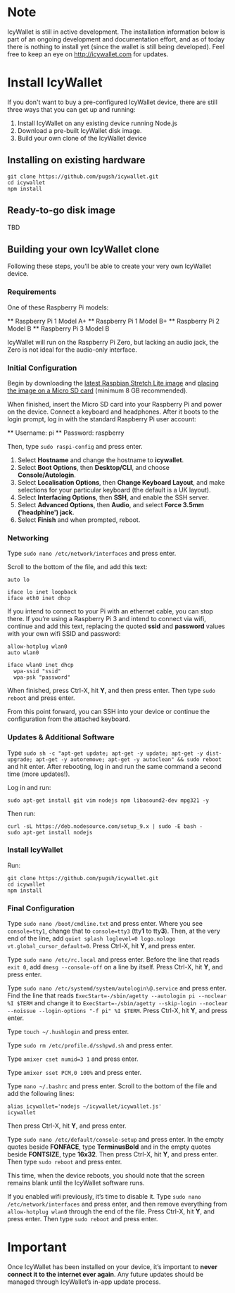 # Note

IcyWallet is still in active development. The installation information below is part of an ongoing development and documentation effort, and as of today there is nothing to install yet (since the wallet is still being developed). Feel free to keep an eye on http://icywallet.com for updates.

# Install IcyWallet

If you don't want to buy a pre-configured IcyWallet device, there are still three ways that you can get up and running:

1. Install IcyWallet on any existing device running Node.js
2. Download a pre-built IcyWallet disk image.
3. Build your own clone of the IcyWallet device

## Installing on existing hardware

```
git clone https://github.com/pugsh/icywallet.git
cd icywallet
npm install
```

## Ready-to-go disk image

TBD

## Building your own IcyWallet clone

Following these steps, you’ll be able to create your very own IcyWallet device.

### Requirements

One of these Raspberry Pi models:

** Raspberry Pi 1 Model A+
** Raspberry Pi 1 Model B+
** Raspberry Pi 2 Model B
** Raspberry Pi 3 Model B

IcyWallet will run on the Raspberry Pi Zero, but lacking an audio jack, the Zero is not ideal for the audio-only interface.

### Initial Configuration

Begin by downloading the [latest Raspbian Stretch Lite image](https://downloads.raspberrypi.org/raspbian_lite_latest) and [placing the image on a Micro SD card](https://www.raspberrypi.org/documentation/installation/installing-images/README.md) (minimum 8 GB recommended).

When finished, insert the Micro SD card into your Raspberry Pi and power on the device. Connect a keyboard and headphones. After it boots to the login prompt, log in with the standard Raspberry Pi user account:

** Username: pi
** Password: raspberry

Then, type `sudo raspi-config` and press enter.

1. Select **Hostname** and change the hostname to **icywallet**.
2. Select **Boot Options**, then **Desktop/CLI**, and choose **Console/Autologin**.
3. Select **Localisation Options**, then **Change Keyboard Layout**, and make selections for your particular keyboard (the default is a UK layout).
4. Select **Interfacing Options**, then **SSH**, and enable the SSH server.
5. Select **Advanced Options**, then **Audio**, and select **Force 3.5mm ('headphine') jack**.
6. Select **Finish** and when prompted, reboot.

### Networking

Type `sudo nano /etc/network/interfaces` and press enter.

Scroll to the bottom of the file, and add this text:

```
auto lo

iface lo inet loopback
iface eth0 inet dhcp
```

If you intend to connect to your Pi with an ethernet cable, you can stop there. If you’re using a Raspberry Pi 3 and intend to connect via wifi, continue and add this text, replacing the quoted **ssid** and **password** values with your own wifi SSID and password:

```
allow-hotplug wlan0
auto wlan0

iface wlan0 inet dhcp
  wpa-ssid "ssid"
  wpa-psk "password"
```

When finished, press Ctrl-X, hit **Y**, and then press enter. Then type `sudo reboot` and press enter.

From this point forward, you can SSH into your device or continue the configuration from the attached keyboard.

### Updates & Additional Software

Type `sudo sh -c "apt-get update; apt-get -y update; apt-get -y dist-upgrade; apt-get -y autoremove; apt-get -y autoclean" && sudo reboot` and hit enter. After rebooting, log in and run the same command a second time (more updates!).

Log in and run:

`sudo apt-get install git vim nodejs npm libasound2-dev mpg321 -y`

Then run:

```
curl -sL https://deb.nodesource.com/setup_9.x | sudo -E bash -
sudo apt-get install nodejs
```

### Install IcyWallet

Run:

```
git clone https://github.com/pugsh/icywallet.git
cd icywallet
npm install
```

### Final Configuration

Type `sudo nano /boot/cmdline.txt` and press enter. Where you see `console=tty1`, change that to `console=tty3` (tty**1** to tty**3**). Then, at the very end of the line, add `quiet splash loglevel=0 logo.nologo vt.global_cursor_default=0`. Press Ctrl-X, hit **Y**, and press enter.

Type `sudo nano /etc/rc.local` and press enter. Before the line that reads `exit 0`, add `dmesg --console-off` on a line by itself. Press Ctrl-X, hit **Y**, and press enter.

Type `sudo nano /etc/systemd/system/autologin\@.service` and press enter. Find the line that reads `ExecStart=-/sbin/agetty --autologin pi --noclear %I $TERM` and change it to `ExecStart=-/sbin/agetty --skip-login --noclear --noissue --login-options "-f pi" %I $TERM`. Press Ctrl-X, hit **Y**, and press enter.

Type `touch ~/.hushlogin` and press enter.

Type `sudo rm /etc/profile.d/sshpwd.sh` and press enter.

Type `amixer cset numid=3 1` and press enter.

Type `amixer sset PCM,0 100%` and press enter.

Type `nano ~/.bashrc` and press enter. Scroll to the bottom of the file and add the following lines:

```
alias icywallet='nodejs ~/icywallet/icywallet.js'
icywallet
```

Then press Ctrl-X, hit **Y**, and press enter.

Type `sudo nano /etc/default/console-setup` and press enter. In the empty quotes beside **FONFACE**, type **TerminusBold** and in the empty quotes beside **FONTSIZE**, type **16x32**. Then press Ctrl-X, hit **Y**, and press enter. Then type `sudo reboot` and press enter.

This time, when the device reboots, you should note that the screen remains blank until the IcyWallet software runs.

If you enabled wifi previously, it’s time to disable it. Type `sudo nano /etc/network/interfaces` and press enter, and then remove everything from `allow-hotplug wlan0` through the end of the file. Press Ctrl-X, hit **Y**, and press enter. Then type `sudo reboot` and press enter.

# Important

Once IcyWallet has been installed on your device, it’s important to **never connect it to the internet ever again**. Any future updates should be managed through IcyWallet’s in-app update process.